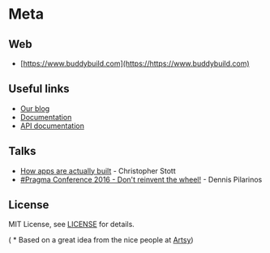 # Meta

## Web

* [https://www.buddybuild.com](https://https://www.buddybuild.com)

## Useful links

* [Our blog](https://www.buddybuild.com/blog/)
* [Documentation](https://docs.buddybuild.com) 
* [API documentation](https://apidocs.buddybuild.com)

## Talks

* [How apps are actually built](https://www.skilled.io/u/swiftsummit/how-apps-are-actually-built) - Christopher Stott
* [#Pragma Conference 2016 - Don't reinvent the wheel!](https://www.youtube.com/watch?v=AbYaHQz_R-M) - Dennis Pilarinos

## License

MIT License, see [LICENSE](LICENSE) for details.

( * Based on a great idea from the nice people at [Artsy](https://github.com/artsy/meta))
